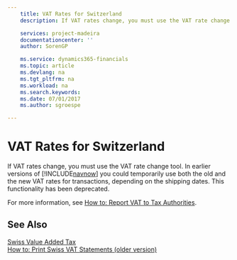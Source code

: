 ```yaml
---
    title: VAT Rates for Switzerland
    description: If VAT rates change, you must use the VAT rate change tool. In earlier versions of [!INCLUDE[navnow](../../includes/navnow_md.md)] you could temporarily use both the old and the new VAT rates for transactions, depending on the shipping dates. This functionality has been deprecated.

    services: project-madeira 
    documentationcenter: ''
    author: SorenGP

    ms.service: dynamics365-financials
    ms.topic: article
    ms.devlang: na
    ms.tgt_pltfrm: na
    ms.workload: na
    ms.search.keywords:
    ms.date: 07/01/2017
    ms.author: sgroespe

---
```

# VAT Rates for Switzerland
If VAT rates change, you must use the VAT rate change tool. In earlier versions of [!INCLUDE[navnow](../../includes/navnow_md.md)] you could temporarily use both the old and the new VAT rates for transactions, depending on the shipping dates. This functionality has been deprecated.  

For more information, see [How to: Report VAT to Tax Authorities](../../finance-how-report-vat.md).  

## See Also  
 [Swiss Value Added Tax](swiss-value-added-tax.md)   
 [How to: Print Swiss VAT Statements (older version)](how-to-print-swiss-vat-statements-older-version-.md)
